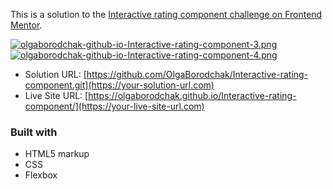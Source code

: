 This is a solution to the [Interactive rating component challenge on Frontend Mentor](https://www.frontendmentor.io/challenges/interactive-rating-component-koxpeBUmI). 


[![olgaborodchak-github-io-Interactive-rating-component-3.png](https://i.postimg.cc/6p3qtcWC/olgaborodchak-github-io-Interactive-rating-component-3.png)](https://postimg.cc/ykMsTFSN)
[![olgaborodchak-github-io-Interactive-rating-component-4.png](https://i.postimg.cc/hP0QSh9R/olgaborodchak-github-io-Interactive-rating-component-4.png)](https://postimg.cc/w77j2qfw)



- Solution URL: [https://github.com/OlgaBorodchak/Interactive-rating-component.git](https://your-solution-url.com)
- Live Site URL: [https://olgaborodchak.github.io/Interactive-rating-component/](https://your-live-site-url.com)



### Built with

- HTML5 markup
- CSS
- Flexbox
